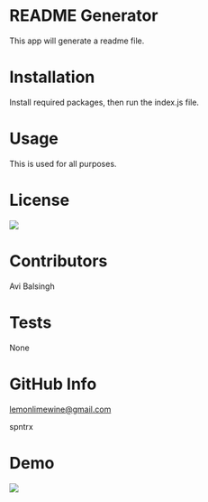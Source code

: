 
  # README Generator 

  This app will generate a readme file.

  
  # Installation

  Install required packages, then run the index.js file. 

  # Usage
  This is used for all purposes. 

  # License 

  ![](https://img.shields.io/badge/License-MIT-yellow.svg)

  # Contributors

  Avi Balsingh

  # Tests

  None

  # GitHub Info

  lemonlimewine@gmail.com

  spntrx
  
  # Demo
  
  ![](demo.gif)

  
 
